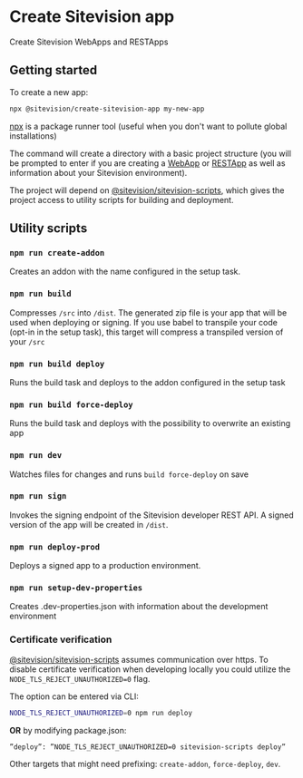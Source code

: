 # Create Sitevision app

Create Sitevision WebApps and RESTApps

## Getting started

To create a new app:

```sh
npx @sitevision/create-sitevision-app my-new-app
```

[npx](https://medium.com/@maybekatz/introducing-npx-an-npm-package-runner-55f7d4bd282b) is a package runner tool (useful when you don't want to pollute global installations)

The command will create a directory with a basic project structure (you will be prompted to enter if you are creating a [WebApp](https://developer.sitevision.se/docs/webapps) or [RESTApp](https://developer.sitevision.se/docs/rest-api/restapps) as well as information about your Sitevision environment).

The project will depend on [@sitevision/sitevision-scripts](../sitevision-scripts), which gives the project access to utility scripts for building and deployment.

## Utility scripts

### `npm run create-addon`

Creates an addon with the name configured in the setup task.

### `npm run build`

Compresses `/src` into `/dist`. The generated zip file is your app that will be used when deploying or signing. If you use babel to transpile your code (opt-in in the setup task), this target will compress a transpiled version of your `/src`

### `npm run build deploy`

Runs the build task and deploys to the addon configured in the setup task

### `npm run build force-deploy`

Runs the build task and deploys with the possibility to overwrite an existing app

### `npm run dev`

Watches files for changes and runs `build force-deploy` on save

### `npm run sign`

Invokes the signing endpoint of the Sitevision developer REST API. A signed version of the app will be created in `/dist`.

### `npm run deploy-prod`

Deploys a signed app to a production environment.

### `npm run setup-dev-properties`

Creates .dev-properties.json with information about the development environment

### Certificate verification

[@sitevision/sitevision-scripts](../sitevision-scripts) assumes communication over https. To disable certificate verification when developing locally you could utilize the `NODE_TLS_REJECT_UNAUTHORIZED=0` flag.

The option can be entered via CLI:

```sh
NODE_TLS_REJECT_UNAUTHORIZED=0 npm run deploy
```

**OR** by modifying package.json:

```sh
”deploy”: ”NODE_TLS_REJECT_UNAUTHORIZED=0 sitevision-scripts deploy”
```

Other targets that might need prefixing: `create-addon`, `force-deploy`, `dev`.
